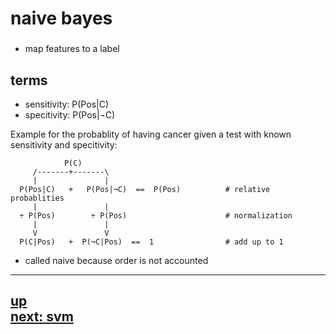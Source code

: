 ###
# naive bayes
###

- map features to a label

## terms
- sensitivity: P(Pos|C)
- specitivity: P(Pos|¬C)

Example for the probablity of having cancer
given a test with known sensitivity and specitivity:

                P(C)                                
         /-------+-------\
         |               |
      P(Pos|C)   +   P(Pos|¬C)  ==  P(Pos)          # relative probablities
         |               |
      ÷ P(Pos)        ÷ P(Pos)                      # normalization
         |               |
         V               V
      P(C|Pos)   +  P(¬C|Pos)  ==  1                # add up to 1


- called naive because order is not accounted


---  
[up](toc.md)    
[next: svm](svm.md)
---  
